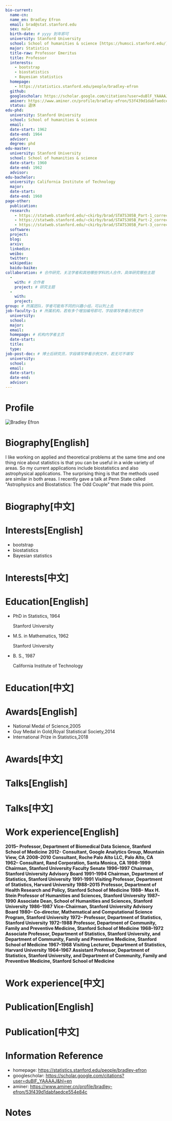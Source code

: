 ```yaml
---
bio-current:
  name-cn: 
  name_en: Bradley Efron
  email: brad@stat.stanford.edu
  sex: male
  birth-date: # yyyy 到年即可
  university: Stanford University 
  school: School of humanities & science [https://humsci.stanford.edu/]
  major: Statistics
  title-raw: Professor Emeritus
  title: Professor
  interests:
    - bootstrap
    - biostatistics
    - Bayesian statistics
  homepage: 
    - https://statistics.stanford.edu/people/bradley-efron
  github: 
  googlescholar: https://scholar.google.com/citations?user=duBlF_YAAAAJ&hl=en
  aminer: https://www.aminer.cn/profile/bradley-efron/53f439d1dabfaedce554e84c
  status: 退休
edu-phd:
  university: Stanford University
  school: School of humanities & science
  email: 
  date-start: 1962
  date-end: 1964 
  advisor:
  degree: phd
edu-master:
  university: Stanford University
  school: School of humanities & science
  date-start: 1960
  date-end: 1962
  advisor:
edu-bachelor:
  university: California Institute of Technology
  major:
  date-start:
  date-end: 1960
page-other:
  publication:
  research: 
    - https://statweb.stanford.edu/~ckirby/brad/STATS305B_Part-1_corrected-2.pdf
    - https://statweb.stanford.edu/~ckirby/brad/STATS305B_Part-2_corrected-2.pdf
    - https://statweb.stanford.edu/~ckirby/brad/STATS305B_Part-3_corrected-2.pdf
  software: 
  project: 
  blog: 
  arxiv: 
  linkedin: 
  weibo:
  twitter:
  wikipedia:
  baidu-baike:
collaboration: # 合作研究，关注学者和其他哪些学科的人合作，具体研究哪些主题
  - 
    with: # 合作者
    project: # 研究主题
  - 
    with: 
    project: 
group: # 所属团队，学者可能有不同的兴趣小组，可以列上去
job-faculty-1: # 所属机构，若有多个增加编号即可，字段填写参看示例文件
  university: 
  school: 
  major: 
  email: 
  homepage: # 机构内学者主页
  date-start: 
  title: 
  type: 
job-post-doc: # 博士后研究员，字段填写参看示例文件，若无可不填写
  university: 
  school: 
  email: 
  date-start: 
  date-end: 
  advisor: 
---
```


# Profile

![Bradley Efron](https://statistics.stanford.edu/sites/g/files/sbiybj6031/f/styles/large-square/public/efron_new.jpg?itok=JIrL4OXr)

# Biography[English]

I like working on applied and theoretical problems at the same time and one thing nice about statistics is that you can be useful in a wide variety of areas. So my current applications include biostatistics and also astrophysical applications. The surprising thing is that the methods used are similar in both areas. I recently gave a talk at Penn State called "Astrophysics and Biostatistics: The Odd Couple" that made this point.

# Biography[中文]

# Interests[English]

- bootstrap
- biostatistics
- Bayesian statistics

# Interests[中文]

# Education[English]

- PhD in Statistics, 1964
    
    Stanford University

- M.S. in Mathematics, 1962
    
    Stanford University

- B. S., 1987
    
    California Institute of Technology

# Education[中文]

# Awards[English]

- National Medal of Science,2005
- Guy Medal in Gold,Royal Statistical Society,2014
- International Prize in Statistics,2018

# Awards[中文]

# Talks[English]

# Talks[中文]

# Work experience[English]

**2015–** **Professor, Department of Biomedical Data Science, Stanford School of Medicine**
**2012-** **Consultant, Google Analytics Group, Mountain View, CA**
**2008–2010** **Consultant, Roche Palo Alto LLC, Palo Alto, CA**
**1962–** **Consultant, Rand Corporation, Santa Monica, CA**
**1998–1999** **Chairman, Stanford University Faculty Senate**
**1996–1997** **Chairman, Stanford University Advisory Board**
**1991–1994** **Chairman, Department of Statistics, Stanford University**
**1991-1991** **Visiting Professor, Department of Statistics, Harvard University**
**1988–2015** **Professor, Department of Health Research and Policy, Stanford School of Medicine**
**1988–** **Max H. Stein Professor of Humanities and Sciences, Stanford University**
**1987–1990** **Associate Dean, School of Humanities and Sciences, Stanford University**
**1986–1987** **Vice-Chairman, Stanford University Advisory Board**
**1980–** **Co-director, Mathematical and Computational Science Program, Stanford University**
**1972–** **Professor, Department of Statistics, Stanford University**
**1972–1988** **Professor, Department of Community, Family and Preventive Medicine, Stanford School of Medicine**
**1968–1972** **Associate Professor, Department of Statistics, Stanford University, and Department of Community, Family and Preventive Medicine, Stanford School of Medicine**
**1967–1968** **Visiting Lecturer, Department of Statistics, Harvard University**
**1964–1967** **Assistant Professor, Department of Statistics, Stanford University, and Department of Community, Family and Preventive Medicine, Stanford School of Medicine**

# Work experience[中文]

# Publication[English]

# Publication[中文]

# Information Reference
- homepage: https://statistics.stanford.edu/people/bradley-efron
- googlescholar: https://scholar.google.com/citations?user=duBlF_YAAAAJ&hl=en
- aminer: https://www.aminer.cn/profile/bradley-efron/53f439d1dabfaedce554e84c
# Notes